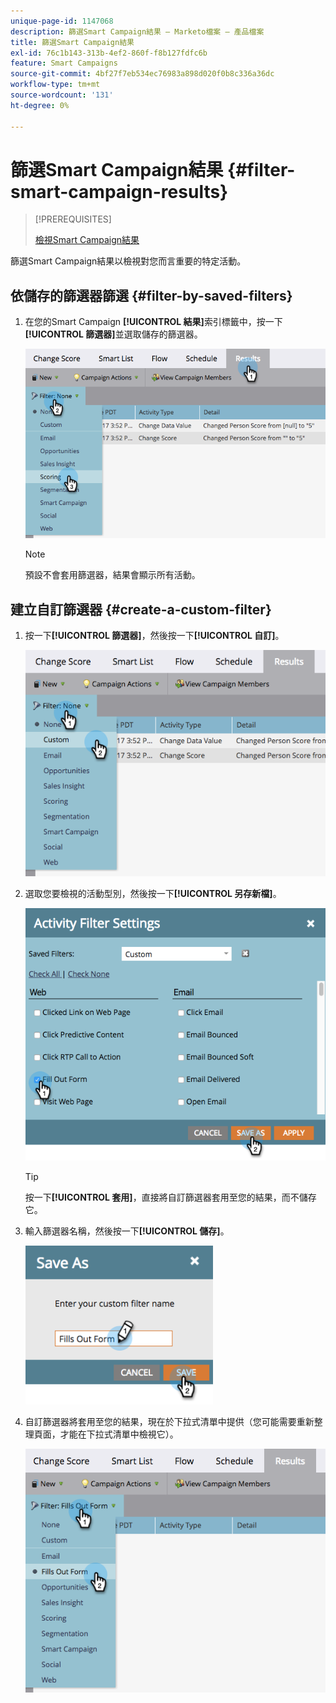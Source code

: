 ```yaml
---
unique-page-id: 1147068
description: 篩選Smart Campaign結果 — Marketo檔案 — 產品檔案
title: 篩選Smart Campaign結果
exl-id: 76c1b143-313b-4ef2-860f-f8b127fdfc6b
feature: Smart Campaigns
source-git-commit: 4bf27f7eb534ec76983a898d020f0b8c336a36dc
workflow-type: tm+mt
source-wordcount: '131'
ht-degree: 0%

---
```


# 篩選Smart Campaign結果 {#filter-smart-campaign-results}

>[!PREREQUISITES]
>
>[檢視Smart Campaign結果](/help/marketo/product-docs/core-marketo-concepts/smart-campaigns/smart-campaign-data/view-smart-campaign-results.md)

篩選Smart Campaign結果以檢視對您而言重要的特定活動。

## 依儲存的篩選器篩選 {#filter-by-saved-filters}

1. 在您的Smart Campaign **[!UICONTROL 結果]**&#x200B;索引標籤中，按一下&#x200B;**[!UICONTROL 篩選器]**&#x200B;並選取儲存的篩選器。

   ![](assets/filter-smart-campaign-results-1.png)

   >[!NOTE]
   >
   >預設不會套用篩選器，結果會顯示所有活動。

## 建立自訂篩選器 {#create-a-custom-filter}

1. 按一下&#x200B;**[!UICONTROL 篩選器]**，然後按一下&#x200B;**[!UICONTROL 自訂]**。

   ![](assets/filter-smart-campaign-results-2.png)

1. 選取您要檢視的活動型別，然後按一下&#x200B;**[!UICONTROL 另存新檔]**。

   ![](assets/filter-smart-campaign-results-3.png)

   >[!TIP]
   >
   >按一下&#x200B;**[!UICONTROL 套用]**，直接將自訂篩選器套用至您的結果，而不儲存它。

1. 輸入篩選器名稱，然後按一下&#x200B;**[!UICONTROL 儲存]**。

   ![](assets/filter-smart-campaign-results-4.png)

1. 自訂篩選器將套用至您的結果，現在於下拉式清單中提供（您可能需要重新整理頁面，才能在下拉式清單中檢視它）。

   ![](assets/filter-smart-campaign-results-5.png)
